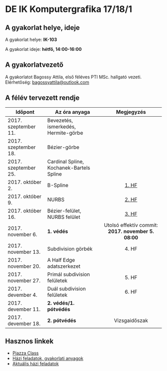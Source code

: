 #  DE IK Komputergrafika 17/18/1

## A gyakorlat helye, ideje

A gyakorlat helye: **IK-103**

A gyakorlat ideje: **hétfő, 14:00-16:00**

## A gyakorlatvezető

A gyakorlatot Bagossy Attila, első féléves PTI MSc. hallgató vezeti. Elérhetőség: bagossyattila@outlook.com

## A félév tervezett rendje

| Időpont | Az óra anyaga | Megjegyzés|
|---------|---------------|:---------:|
| 2017. szeptember 11. | Bevezetés, ismerkedés, Hermite-görbe | |
| 2017. szeptember 18. | Bézier-görbe | |
| 2017. szeptember 25. | Cardinal Spline, Kochanek-Bartels Spline | |
| 2017. október 2. | B-Spline | [1. HF](https://github.com/kompgraf/course-material/issues/1) |
| 2017. október 9. | NURBS | [2. HF](https://github.com/kompgraf/course-material/issues/2) |
| 2017. október 16. | Bézier-felület, NURBS felület | [3. HF](https://github.com/kompgraf/course-material/issues/3) |
| 2017. november 6. | **1. védés** | Utolsó effektív commit: **2017. november 5. 08:00** |
| 2017. november 13. | Subdivision görbék | 4. HF |
| 2017. november 20. | A Half Edge adatszerkezet | |
| 2017. november 27. | Primál subdivision felületek | 5. HF |
| 2017. devember 4. | Duál subdivision felületek | 6. HF |
| 2017. devember 11. | **2. védés/1. pótvédés** | |
| 2017. devember 18. | **2. pótvédés** | Vizsgaidőszak |

## Hasznos linkek

* [Piazza Class](https://piazza.com/class/j754skgxzbx1eq)
* [Házi feladatok, gyakorlati anyagok](https://github.com/kompgraf/course-material)
* [Aktuális házi feladatok](https://github.com/orgs/kompgraf/projects/1)
